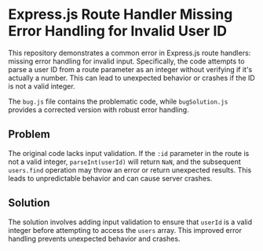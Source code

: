 # Express.js Route Handler Missing Error Handling for Invalid User ID

This repository demonstrates a common error in Express.js route handlers: missing error handling for invalid input. Specifically, the code attempts to parse a user ID from a route parameter as an integer without verifying if it's actually a number. This can lead to unexpected behavior or crashes if the ID is not a valid integer.

The `bug.js` file contains the problematic code, while `bugSolution.js` provides a corrected version with robust error handling.

## Problem

The original code lacks input validation. If the `:id` parameter in the route is not a valid integer, `parseInt(userId)` will return `NaN`, and the subsequent `users.find` operation may throw an error or return unexpected results.  This leads to unpredictable behavior and can cause server crashes.

## Solution

The solution involves adding input validation to ensure that `userId` is a valid integer before attempting to access the `users` array.  This improved error handling prevents unexpected behavior and crashes.
